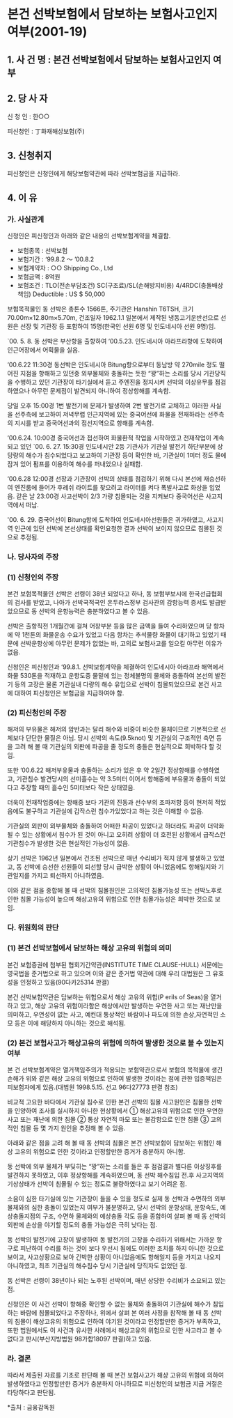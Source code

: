 # 본건 선박보험에서 담보하는 보험사고인지 여부(2001-19)

## 1. 사 건 명 : 본건 선박보험에서 담보하는 보험사고인지 여부


## 2. 당 사 자

신 청 인 : 한○○
                
피신청인 : 丁화재해상보험(주) 


## 3. 신청취지

피신청인은 신청인에게 해당보험약관에 따라 선박보험금을 지급하라.


## 4. 이   유

### 가. 사실관계

신청인은 피신청인과 아래와 같은 내용의 선박보험계약을 체결함.

  * 보험종목 : 선박보험   
  * 보험기간 : ‘99.8.2 ～ ’00.8.2
  * 보험계약자 : ○○ Shipping Co., Ltd
  * 보험금액 : 8억원
  * 보험조건 : TLO(전손부담조건) SC(구조료)/SL(손해방지비용) 4/4RDC(충돌배상책임) Deductible : US $ 50,000   

보험목적물인 동 선박은  총톤수 1566톤, 주기관은 Hanshin T6TSH, 크기 70.00m×12.80m×5.70m, 건조일자 1962.1.1 일본에서 제작된 냉동고기운반선으로 선원은 선장 및 기관장 등 포함하여 15명(한국인 선원 6명 및 인도네시아 선원 9명)임.

`00. 5. 8. 동 선박은 	부산항을 출항하여 ‘00.5.23. 인도네시아 아라프라항에 도착하여 인근어장에서 어획물을 실음.

‘00.6.22 11:30경 동선박은 인도네시아 Bitung항으로부터 동남방 약 270mile 정도 떨어진 지점을 항해하고 있던중 외부물체와 충돌하는 듯한 “꽝”하는 소리를 당시 기관당직을 수행하고 있던 기관장이 타기실에서 듣고 주엔진을 정지시켜 선박의 이상유무를 점검하였으나 아무런 문제점이 발견되지 아니하여 정상항해를 계속함. 

당일 오후 15:00경 1번 발전기에 문제가 발생하여 2번 발전기로 교체하고 이러한 사실을 선주측에 보고하여 저녁무렵 인근지역에 있는 중국어선에 화물을 전재하라는 선주측의 지시를 받고 중국어선과의 접선지역으로 항해를 계속함.

‘00.6.24. 10:00경 중국어선과 접선하여 화물환적 작업을 시작하였고 전재작업이 계속되고 있던 `00. 6. 27. 15:30경 인도네시안 2등 기관사가 기관실 발전기 하단부분에 상당량의 해수가 침수되었다고 보고하여 기관장 등이 확인한 바, 기관실이 1미터 정도 물에 잠겨 있어 펌프를 이용하여 해수를 퍼내었으나 실패함.

‘00.6.28 12:00경 선장과 기관장이 선박의 상태를 점검하기 위해 다시 본선에 재승선하여 엔진룸에 들어가 후레쉬 라이트를 찾으려고 라이터를 켜다 폭발사고로 화상을 입었음. 같은 날 23:00경 사고선박이 2/3 가량 침몰되는 것을 지켜보다 중국어선은 사고지역에서 떠남.

'00. 6. 29. 중국어선이 Bitung항에 도착하여 인도네시아선원들은 귀가하였고, 사고지역 인근에 있던 선박에 본선상태를 확인요청한 결과 선박이 보이지 않으므로 침몰된 것으로 추정됨.

### 나. 당사자의 주장

### (1) 신청인의 주장

본건 보험목적물인 선박은 선령이 38년 되었다고 하나, 동 보험부보시에 한국선급협회의 검사를 받았고, 나아가 선박국적국인 온두라스정부 검사관의 감항능력 증서도 발급받았으므로 동 선박의 운항능력은 충분하였다고 볼 수 있음.

선박은 출항직전 1개월간에 걸쳐 어창부분 등을 많은 금액을 들여 수리하였으며 당 항차에 약 1천톤의 화물운송 수요가 있었고 다음 항차는 추석물량 화물이 대기하고 있었기 때문에 선박운항상에 아무런 문제가 없었는 바, 고의로 보험사고를 일으킬 아무런 이유가 없음. 

신청인은 피신청인과 ‘99.8.1. 선박보험계약을 체결하여 인도네시아 아라프라 해역에서 화물 530톤을 적재하고 운항도중 물밑에 있는 정체불명의 물체와 충돌하여 본선의 발전기 등의 고장은 물론 기관실내 다량의 해수 유입으로 선박이 침몰되었으므로 본건 사고에 대하여 피신청인은 보험금을 지급하여야 함.

###   (2) 피신청인의 주장

해저의 부유물은 해저의 암반과는 달리 해수와 비중이 비슷한 물체이므로 기본적으로 선체보다 단단한 물질은 아님. 당시 선박의 속도(9.5knot) 및 기관실의 구조적인 측면 등을 고려 해 볼 때 기관실의 외판에 파공을 줄 정도의 충돌은 현실적으로 희박하다 할 것임.

또한 ‘00.6.22 해저부유물과 충돌하는 소리가 있은 후 약 2일간 정상항해를 수행하였고, 기관침수 발견당시의 선미흘수는 약 3.5미터 이어서 항해중에 부유물과 충돌이 되었다고 주장할 때의 흘수인 5미터보다 작은 상태였음.

더욱이 전재작업중에는 항해중 보다 기관의 진동과 선수부의 조파저항 등이 현저히 적었음에도 불구하고 기관실에 갑작스런 침수가있었다고 하는 것은 이해할 수 없음.

기관실의 외판이 외부물체와 충돌하여 어떠한 파공이 있었다고 하더라도 파공이 더악화될 수 있는 상황에서 침수가 된 것이 아니고 오히려 상황이 더 호전된 상황에서 급작스런 기관침수가 발생한 것은 현실적인 가능성이 없음.

상기 선박은 1962년 일본에서 건조된 선박으로 매년 수리비가 적지 않게 발생하고 있었고, 동 선박에 승선한 선원들이 퇴선할 당시 급박한 상황이 아니었음에도 항해일지와 기관일지를 가지고 퇴선하지 아니하였음.

이와 같은 점을 종합해 볼 때 선박의 침몰원인은 고의적인 침몰가능성 또는 선박노후로 인한 침몰 가능성이 높으며 해상고유의 위험으로 인한 침몰가능성은 희박한 것으로 보임.

### 다. 위원회의 판단

### (1) 본건 선박보험에서 담보하는 해상 고유의 위험의 의미 

본건 보험증권에 첨부된 협회기간약관(INSTITUTE TIME CLAUSE-HULL) 서문에는 영국법을 준거법으로 하고 있으며 이와 같은 준거법 약관에 대해 우리 대법원은 그 유효성을 인정하고 있음(90다카25314 판결)

본건 선박보험약관은 담보하는 위험으로서 해상 고유의 위험(P erils of Seas)을 열거하고 있고, 해상 고유의 위험이라함은 해상에서만 발생하는 우연한 사고 또는 재난만을 의미하고, 우연성이 없는 사고, 예컨대 통상적인 바람이나 파도에 의한 손상,자연적인 소모 등은 이에 해당하지 아니하는 것으로 해석됨.

### (2) 본건 보험사고가 해상고유의 위험에 의하여 발생한 것으로 볼 수 있는지 여부

본 건 선박보험계약은 열거책임주의가 적용되는 보험약관으로서 보험의 목적물에 생긴 손해가 위와 같은 해상 고유의 위험으로 인하여 발생한 것이라는 점에 관한 입증책임은 피보험자에게 있음.(대법원 1998.5.15. 선고 96다27773 판결 참조)

비교적 고요한 바다에서 기관실 침수로 인한 본건 선박의 침몰 사고원인은 침몰한 선박을 인양하여 조사를 실시하지 아니한 현상황에서 ① 해상고유의 위험으로 인한 우연한 사고 또는 재난에 의한 침몰 ② 통상 자연적 마모 또는 불감항으로 인한 침몰 ③ 고의적인 침몰 등 몇 가지 원인을 추정해 볼 수 있음.

아래와 같은 점을 고려 해 볼 때 동 선박의 침몰은 본건 선박보험이 담보하는 위험인 해상 고유의 위험으로 인한 것이라고 인정할만한 증거가 충분하지 아니함.

동 선박에 외부 물체가 부딪히는 “꽝”하는 소리를 들은 후 점검결과 별다른 이상징후를 발견하지 못하였고, 이후 정상항해를 계속하였으며, 동 선박 해수침입 전․후  사고지역의 기상상태가 선박이 침몰될 수 있는 정도로 불량하였다고 보기 어려운 점.
             
소음이 심한 타기실에 있는 기관장이 들을 수 있을 정도로 실제 동 선박과 수면하의 외부물체와의 심한 충돌이 있었는지 여부가 불분명하고, 당시 선박의 운항상태, 운항속도, 예상충돌지점의 구조, 수면하 물체와의 예상충돌 각도 등을 종합하여 살펴 볼 때 동 선박의 외판에 손상을 야기할 정도의 충돌 가능성은 극히 낮다는 점.
               
동 선박의 발전기에 고장이 발생하여 동 발전기의 고장을 수리하기 위해서는 가까운 항구로 피난하여 수리를 하는 것이 보다 우선시 됨에도 이러한 조치를 하지 아니한 것으로 보이고, 사고상황으로 보아 긴박한 상황이 아니었음에도 항해일지 등을 가지고 나오지 아니하였고, 최초 기관실의 해수침수 당시 기관실에 당직자도 없었던 점.

동 선박은 선령이 38년이나 되는 노후된 선박이며, 매년 상당한 수리비가 소요되고 있는 점.

신청인은 이 사건 선박이 항해중 확인할 수 없는 물체와 충돌하여 기관실에 해수가 침입하는 바람에 침몰되었다고 주장하나, 위에서 살펴 본 여러 사정을 참작해 볼 때 동 선박의 침몰이 해상고유의 위험으로 인하여 야기된 것이라고 인정할만한 증거가 부족하고, 또한 법원에서도 이 사건과 유사한 사례에서 해상고유의 위험으로 인한 사고라고 볼 수 없다고 판시(부산지방법원 98가합18097 판결)하고 있음.


### 라. 결론

따라서 제출된 자료를 기초로 판단해 볼 때 본건 보험사고가 해상 고유의 위험에 의하여 발생하였다고 인정할만한 증거가 충분하지 아니하므로 피신청인의 보험금 지급 거절은 타당하다고 판단됨.


*출처 : 금융감독원